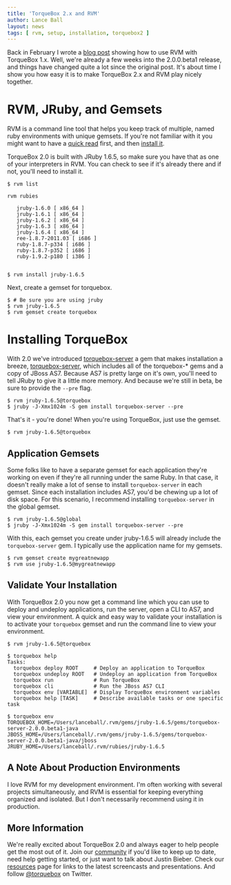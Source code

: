 ```yaml
---
title: 'TorqueBox 2.x and RVM'
author: Lance Ball
layout: news
tags: [ rvm, setup, installation, torquebox2 ]
---
```


[rvm]: http://rvm.beginrescueend.com/
[rvm-install]: http://rvm.beginrescueend.com/rvm/install/
[blog post]: /news/2011/02/25/using-rvm-with-torquebox/
[torquebox-server]: https://rubygems.org/gems/torquebox-server
[community]: /community
[resources]: /resources
[@torquebox]: http://twitter.com/torquebox

Back in February I wrote a [blog post] showing how to use RVM with TorqueBox
1.x. Well, we're already a few weeks into the 2.0.0.beta1 release, and things
have changed quite a lot since the original post.  It's about time I show
you how easy it is to make TorqueBox 2.x and RVM play nicely together. 

# RVM, JRuby, and Gemsets
RVM is a command line tool that helps you keep track of multiple, named ruby
environments with unique gemsets. If you're not familiar with it you might want
to have a [quick read][rvm] first, and then [install it][rvm-install].

TorqueBox 2.0 is built with JRuby 1.6.5, so make sure you have that as one of
your interpreters in RVM. You can check to see if it's already there and if
not, you'll need to install it.

    $ rvm list 

    rvm rubies

       jruby-1.6.0 [ x86_64 ]
       jruby-1.6.1 [ x86_64 ]
       jruby-1.6.2 [ x86_64 ]
       jruby-1.6.3 [ x86_64 ]
       jruby-1.6.4 [ x86_64 ]
       ree-1.8.7-2011.03 [ i686 ]
       ruby-1.8.7-p334 [ i686 ]
       ruby-1.8.7-p352 [ i686 ]
       ruby-1.9.2-p180 [ i386 ]

    
    $ rvm install jruby-1.6.5

Next, create a gemset for torquebox.

    $ # Be sure you are using jruby
    $ rvm jruby-1.6.5
    $ rvm gemset create torquebox


# Installing TorqueBox
With 2.0 we've introduced [torquebox-server] a gem that makes installation a
breeze, [torquebox-server], which includes all of the torquebox-* gems and a
copy of JBoss AS7.  Because AS7 is pretty large on it's own, you'll need to
tell JRuby to give it a little more memory. And because we're still in beta, be
sure to provide the `--pre` flag.

    $ rvm jruby-1.6.5@torquebox
    $ jruby -J-Xmx1024m -S gem install torquebox-server --pre

That's it - you're done! When you're using TorqueBox, just use the gemset.

    $ rvm jruby-1.6.5@torquebox

## Application Gemsets
Some folks like to have a separate gemset for each application they're working
on even if they're all running under the same Ruby. In that case, it doesn't
really make a lot of sense to install `torquebox-server` in each gemset. Since
each installation includes AS7, you'd be chewing up a lot of disk space. For
this scenario, I recommend installing `torquebox-server` in the global gemset.

    $ rvm jruby-1.6.5@global
    $ jruby -J-Xmx1024m -S gem install torquebox-server --pre

With this, each gemset you create under jruby-1.6.5 will already include the
`torquebox-server` gem.  I typically use the application name for my gemsets.

    $ rvm gemset create mygreatnewapp
    $ rvm use jruby-1.6.5@mygreatnewapp

## Validate Your Installation
With TorqueBox 2.0 you now get a command line which you can use to deploy and
undeploy applications, run the server, open a CLI to AS7, and view your
environment. A quick and easy way to validate your installation is to activate
your `torquebox` gemset and run the command line to view your environment.

    $ rvm jruby-1.6.5@torquebox

    $ torquebox help
    Tasks:
      torquebox deploy ROOT     # Deploy an application to TorqueBox
      torquebox undeploy ROOT   # Undeploy an application from TorqueBox
      torquebox run             # Run TorqueBox
      torquebox cli             # Run the JBoss AS7 CLI
      torquebox env [VARIABLE]  # Display TorqueBox environment variables
      torquebox help [TASK]     # Describe available tasks or one specific task

    $ torquebox env
    TORQUEBOX_HOME=/Users/lanceball/.rvm/gems/jruby-1.6.5/gems/torquebox-server-2.0.0.beta1-java
    JBOSS_HOME=/Users/lanceball/.rvm/gems/jruby-1.6.5/gems/torquebox-server-2.0.0.beta1-java/jboss
    JRUBY_HOME=/Users/lanceball/.rvm/rubies/jruby-1.6.5


## A Note About Production Environments
I love RVM for my development environment. I'm often working with several
projects simultaneously, and RVM is essential for keeping everything organized
and isolated.  But I don't necessarily recommend using it in production.

## More Information
We're really excited about TorqueBox 2.0 and always eager to help people get
the most out of it. Join our [community] if you'd like to keep
up to date, need help getting started, or just want to talk about Justin
Bieber.  Check our [resources] page for links to the latest screencasts and 
presentations.  And follow [@torquebox] on Twitter.
